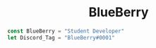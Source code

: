 <h1 align="center">BlueBerry</h1>

```js
const BlueBerry = "Student Developer"
let Discord_Tag = "BlueBerry#0001"
```
